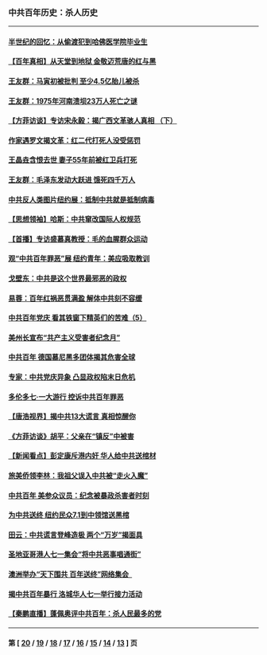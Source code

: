 ### 中共百年历史：杀人历史
---
#### [半世纪的回忆：从偷渡犯到哈佛医学院毕业生](../../pages/nf1176106/n13345328.md?11100430) 
#### [【百年真相】从天堂到地狱 金敬迈荒唐的红与黑](../../pages/nf1176106/n13336995.md?11100430) 
#### [王友群：马寅初被批判 至少4.5亿胎儿被杀](../../pages/nf1176106/n13260313.md?11100430) 
#### [王友群：1975年河南溃坝23万人死亡之谜](../../pages/nf1176106/n13231576.md?11100430) 
#### [【方菲访谈】专访宋永毅：揭广西文革骇人真相 （下）](../../pages/nf1176106/n13209074.md?11100430) 
#### [作家遇罗文揭文革：红二代打死人没受惩罚](../../pages/nf1176106/n13205254.md?11100430) 
#### [王晶垚含恨去世 妻子55年前被红卫兵打死](../../pages/nf1176106/n13203590.md?11100430) 
#### [王友群：毛泽东发动大跃进 饿死四千万人](../../pages/nf1176106/n13177158.md?11100430) 
#### [中共反人类图片纽约展：抵制中共就是抵制病毒](../../pages/nf1176106/n13115371.md?11100430) 
#### [【思想领袖】哈斯：中共窜改国际人权规范](../../pages/nf1176106/n13053647.md?11100430) 
#### [【首播】专访盛慕真教授：毛的血腥群众运动](../../pages/nf1176106/n13091782.md?11100430) 
#### [观“中共百年罪恶”展 纽约青年：美应吸取教训](../../pages/nf1176106/n13085246.md?11100430) 
#### [戈壁东：中共是这个世界最邪恶的政权](../../pages/nf1176106/n13085641.md?11100430) 
#### [易蓉：百年红祸恶贯满盈 解体中共刻不容缓](../../pages/nf1176106/n13084455.md?11100430) 
#### [中共百年党庆 看其铁窗下精英们的苦难（5）](../../pages/nf1176106/n13076766.md?11100430) 
#### [美州长宣布“共产主义受害者纪念月”](../../pages/nf1176106/n13074024.md?11100430) 
#### [中共百年 德国慕尼黑多团体揭其危害全球](../../pages/nf1176106/n13068873.md?11100430) 
#### [专家：中共党庆异象 凸显政权陷末日危机](../../pages/nf1176106/n13067084.md?11100430) 
#### [多伦多七·一大游行 控诉中共百年罪恶](../../pages/nf1176106/n13062043.md?11100430) 
#### [【唐浩视界】揭中共13大谎言 真相惊醒你](../../pages/nf1176106/n13065208.md?11100430) 
#### [《方菲访谈》胡平：父亲在“镇反”中被害](../../pages/nf1176106/n13064114.md?11100430) 
#### [【新闻看点】彭定康斥港内奸 华人给中共送棺材](../../pages/nf1176106/n13064230.md?11100430) 
#### [旅美侨领李林：我祖父误入中共被“走火入魔”](../../pages/nf1176106/n13062777.md?11100430) 
#### [中共百年 美参众议员：纪念被暴政杀害者时刻](../../pages/nf1176106/n13063735.md?11100430) 
#### [为中共送终 纽约民众7.1到中领馆送黑棺](../../pages/nf1176106/n13062573.md?11100430) 
#### [田云：中共谎言登峰造极 两个“万岁”揭面具](../../pages/nf1176106/n13062013.md?11100430) 
#### [圣地亚哥港人七一集会“将中共恶事唱通街”](../../pages/nf1176106/n13062681.md?11100430) 
#### [澳洲举办“天下围共 百年送终”网络集会  ](../../pages/nf1176106/n13054366.md?11100430) 
#### [揭中共百年暴行 洛城华人七一举行接力活动](../../pages/nf1176106/n13061979.md?11100430) 
#### [【秦鹏直播】蓬佩奥评中共百年：杀人民最多的党](../../pages/nf1176106/n13061736.md?11100430) 

---
#### 第 [ [20](./20.md?11100430) / [19](./19.md?11100430) / [18](./18.md?11100430) / [17](./17.md?11100430) / [16](./16.md?11100430) / [15](./15.md?11100430) / [14](./14.md?11100430) / [13](./13.md?11100430) ] 页
